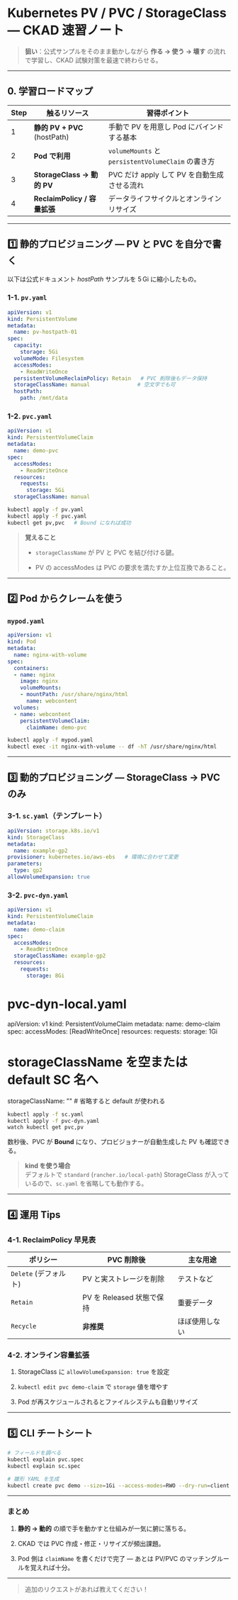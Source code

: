 # Kubernetes PV / PVC / StorageClass — CKAD 速習ノート

> **狙い**：公式サンプルをそのまま動かしながら **作る → 使う → 壊す** の流れで学習し、CKAD 試験対策を最速で終わらせる。

---

## 0. 学習ロードマップ

|Step|触るリソース|習得ポイント|
|---|---|---|
|1|**静的 PV + PVC** (hostPath)|手動で PV を用意し Pod にバインドする基本|
|2|**Pod で利用**|`volumeMounts` と `persistentVolumeClaim` の書き方|
|3|**StorageClass → 動的 PV**|PVC だけ apply して PV を自動生成させる流れ|
|4|**ReclaimPolicy / 容量拡張**|データライフサイクルとオンラインリサイズ|

---

## 1️⃣ 静的プロビジョニング — **PV と PVC** を自分で書く

以下は公式ドキュメント _hostPath_ サンプルを 5 Gi に縮小したもの。

### 1-1. `pv.yaml`

```yaml
apiVersion: v1
kind: PersistentVolume
metadata:
  name: pv-hostpath-01
spec:
  capacity:
    storage: 5Gi
  volumeMode: Filesystem
  accessModes:
    - ReadWriteOnce
  persistentVolumeReclaimPolicy: Retain   # PVC 削除後もデータ保持
  storageClassName: manual               # 空文字でも可
  hostPath:
    path: /mnt/data
```

### 1-2. `pvc.yaml`

```yaml
apiVersion: v1
kind: PersistentVolumeClaim
metadata:
  name: demo-pvc
spec:
  accessModes:
    - ReadWriteOnce
  resources:
    requests:
      storage: 5Gi
  storageClassName: manual
```

```bash
kubectl apply -f pv.yaml
kubectl apply -f pvc.yaml
kubectl get pv,pvc   # Bound になれば成功
```

> **覚えること**
> 
> - `storageClassName` が PV と PVC を結び付ける鍵。
>     
> - PV の accessModes は PVC の要求を満たすか上位互換であること。
>     

---

## 2️⃣ Pod からクレームを使う

### `mypod.yaml`

```yaml
apiVersion: v1
kind: Pod
metadata:
  name: nginx-with-volume
spec:
  containers:
  - name: nginx
    image: nginx
    volumeMounts:
    - mountPath: /usr/share/nginx/html
      name: webcontent
  volumes:
  - name: webcontent
    persistentVolumeClaim:
      claimName: demo-pvc
```

```bash
kubectl apply -f mypod.yaml
kubectl exec -it nginx-with-volume -- df -hT /usr/share/nginx/html
```

---

## 3️⃣ 動的プロビジョニング — **StorageClass → PVC のみ**

### 3-1. `sc.yaml`（テンプレート）

```yaml
apiVersion: storage.k8s.io/v1
kind: StorageClass
metadata:
  name: example-gp2
provisioner: kubernetes.io/aws-ebs   # 環境に合わせて変更
parameters:
  type: gp2
allowVolumeExpansion: true
```

### 3-2. `pvc-dyn.yaml`

```yaml
apiVersion: v1
kind: PersistentVolumeClaim
metadata:
  name: demo-claim
spec:
  accessModes:
    - ReadWriteOnce
  storageClassName: example-gp2
  resources:
    requests:
      storage: 8Gi
```


# pvc-dyn-local.yaml
apiVersion: v1
kind: PersistentVolumeClaim
metadata:
  name: demo-claim
spec:
  accessModes: [ReadWriteOnce]
  resources:
    requests:
      storage: 1Gi
  # storageClassName を空または default SC 名へ
  storageClassName: ""   # 省略すると default が使われる
  
```bash
kubectl apply -f sc.yaml
kubectl apply -f pvc-dyn.yaml
watch kubectl get pvc,pv
```

数秒後、PVC が **Bound** になり、プロビジョナーが自動生成した PV も確認できる。

> **kind を使う場合**  
> デフォルトで `standard` (`rancher.io/local-path`) StorageClass が入っているので、`sc.yaml` を省略しても動作する。

---

## 4️⃣ 運用 Tips

### 4-1. ReclaimPolicy 早見表

|ポリシー|PVC 削除後|主な用途|
|---|---|---|
|`Delete` (デフォルト)|PV と実ストレージを削除|テストなど|
|`Retain`|PV を Released 状態で保持|重要データ|
|`Recycle`|**非推奨**|ほぼ使用しない|

### 4-2. オンライン容量拡張

1. StorageClass に `allowVolumeExpansion: true` を設定
    
2. `kubectl edit pvc demo-claim` で `storage` 値を増やす
    
3. Pod が再スケジュールされるとファイルシステムも自動リサイズ
    

---

## 5️⃣ CLI チートシート

```bash
# フィールドを調べる
kubectl explain pvc.spec
kubectl explain sc.spec

# 雛形 YAML を生成
kubectl create pvc demo --size=1Gi --access-modes=RWO --dry-run=client -o yaml > pvc.yaml
```

---

### まとめ

1. **静的 → 動的** の順で手を動かすと仕組みが一気に腑に落ちる。
    
2. CKAD では PVC 作成・修正・リサイズが頻出課題。
    
3. Pod 側は `claimName` を書くだけで完了 — あとは PV/PVC のマッチングルールを覚えれば十分。
    

---

> 追加のリクエストがあれば教えてください！